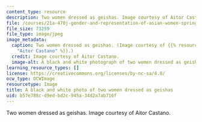 ```yaml
---
content_type: resource
description: Two women dressed as geishas. Image courtesy of Aitor Castano.
file: /courses/21a-470j-gender-and-representation-of-asian-women-spring-2010/b57e788cd9edbd2c945a34d2a7ab716f_21a-470js10.jpg
file_size: 73259
file_type: image/jpeg
image_metadata:
  caption: Two women dressed as geishas. (Image courtesy of {{% resource_link "9122553a-67e1-4bb8-b83c-d4f276b522d7"
    "Aitor Castano" %}}.)
  credit: Image courtesy of Aitor Castano.
  image-alt: A black and white photograph of two women dressed as geishas.
learning_resource_types: []
license: https://creativecommons.org/licenses/by-nc-sa/4.0/
ocw_type: OCWImage
resourcetype: Image
title: A black and white photo of two women dressed as geishas
uid: b57e788c-d9ed-bd2c-945a-34d2a7ab716f
---
```

Two women dressed as geishas. Image courtesy of Aitor Castano.